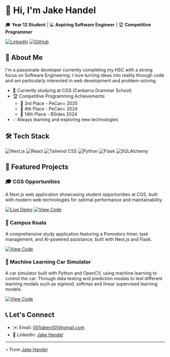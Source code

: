 # 👋 Hi, I'm Jake Handel

🎓 **Year 12 Student** | 💻 **Aspiring Software Engineer** | 🏆 **Competitive Programmer**

[![LinkedIn](https://img.shields.io/badge/Connect-LinkedIn-0077B5?style=for-the-badge&logo=linkedin)](www.linkedin.com/in/jake-handel-a13384349)
[![GitHub](https://img.shields.io/badge/Follow-GitHub-181717?style=for-the-badge&logo=github)](https://github.com/Jake-Handel)

## 🚀 About Me

I'm a passionate developer currently completing my HSC with a strong focus on Software Engineering. I love turning ideas into reality through code and am particularly interested in web development and problem-solving.

- 🏫 Currently studying at CGS (Canberra Grammar School)
- 🏆 Competitive Programming Achievements:
  - 🥉 3rd Place - PeCan+ 2025
  - 🏅 4th Place - PeCan+ 2024
  - 🏅 14th Place - BSides 2024
- 💡 Always learning and exploring new technologies

## 🛠️ Tech Stack

![Next.js](https://img.shields.io/badge/Next.js-000000?style=flat-square&logo=nextdotjs&logoColor=white)
![React](https://img.shields.io/badge/React-61DAFB?style=flat-square&logo=react&logoColor=black)
![Tailwind CSS](https://img.shields.io/badge/Tailwind_CSS-38B2AC?style=flat-square&logo=tailwind-css&logoColor=white)
![Python](https://img.shields.io/badge/Python-3776AB?style=flat-square&logo=python&logoColor=white)
![Flask](https://img.shields.io/badge/Flask-000000?style=flat-square&logo=flask&logoColor=white)
![SQLAlchemy](https://img.shields.io/badge/SQLAlchemy-D71F00?style=flat-square&logo=sqlalchemy&logoColor=white)

## 💼 Featured Projects

### 🎓 CGS Opportunities
A Next.js web application showcasing student opportunities at CGS, built with modern web technologies for optimal performance and maintainability.

[![Live Demo](https://img.shields.io/badge/🌐_Live_Demo-000000?style=for-the-badge)](https://cgs-opportunities.vercel.app/)
[![View Code](https://img.shields.io/badge/👨‍💻_View_Code-181717?style=for-the-badge&logo=github)](https://github.com/Jake-Handel/cgs-opportunities)

### 🐨 Campus Koala
A comprehensive study application featuring a Pomodoro timer, task management, and AI-powered assistance, built with Next.js and Flask.

[![View Code](https://img.shields.io/badge/👨‍💻_View_Code-181717?style=for-the-badge&logo=github)](https://github.com/Jake-Handel/campus-koala)

### 🚗 Machine Learning Car Simulator
A car simulator built with Python and OpenCV, using machine learning to control the car. Through data testing and prediction modals to test different learning modals such as sigmoid, softmax and linear supervised learning models.  

[![View Code](https://img.shields.io/badge/👨‍💻_View_Code-181717?style=for-the-badge&logo=github)](https://github.com/Jake-Handel/AI-Car-Sim)

## 📞 Let's Connect

- ✉️ Email: [001jakey001@gmail.com](mailto:001jakey001@gmail.com)
- 💼 LinkedIn: [Jake Handel](https://www.linkedin.com/in/jake-handel-a13384349)

---

⭐️ From [Jake Handel](https://github.com/Jake-Handel)
